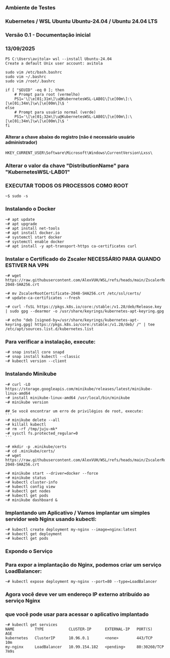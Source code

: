 ### Ambiente de Testes
### Kubernetes / WSL Ubuntu Ubuntu-24.04 / Ubuntu 24.04 LTS
### Versão 0.1 - Documentação inicial
### 13/09/2025

```
PS C:\Users\avitola> wsl --install Ubuntu-24.04
Create a default Unix user account: avitola
```

```
sudo vim /etc/bash.bashrc
sudo vim ~/.bashrc
sudo vim /root/.bashrc

if [ "$EUID" -eq 0 ]; then
    # Prompt para root (vermelho)
    PS1='\[\e[01;31m\]\u@KubernetesWSL-LAB01\[\e[00m\]:\[\e[01;34m\]\w\[\e[00m\]\$ '
else
    # Prompt para usuário normal (verde)
    PS1='\[\e[01;32m\]\u@KubernetesWSL-LAB01\[\e[00m\]:\[\e[01;34m\]\w\[\e[00m\]\$ '
fi
```
#### Alterar a chave abaixo do registro (não é necessário usuário administrador)

```
HKEY_CURRENT_USER\Software\Microsoft\Windows\CurrentVersion\Lxss\
```

### Alterar o valor da chave "DistributionName" para "KubernetesWSL-LAB01"

### EXECUTAR TODOS OS PROCESSOS COMO ROOT

```
~$ sudo -s
```

### Instalando o Docker
```
~# apt update
~# apt upgrade
~# apt install net-tools
~# apt install docker.io
~# systemctl start docker
~# systemctl enable docker
~# apt install -y apt-transport-https ca-certificates curl
```

### Instalar o Certificado do Zscaler NECESSÁRIO PARA QUANDO ESTIVER NA VPN                             #
```
~# wget https://raw.githubusercontent.com/AlexVUH/WSL/refs/heads/main/ZscalerRootCertificate-2048-SHA256.crt

~# mv ZscalerRootCertificate-2048-SHA256.crt /etc/ssl/certs/
~# update-ca-certificates --fresh

~# curl -fsSL https://pkgs.k8s.io/core:/stable:/v1.28/deb/Release.key | sudo gpg --dearmor -o /usr/share/keyrings/kubernetes-apt-keyring.gpg

~# echo "deb [signed-by=/usr/share/keyrings/kubernetes-apt-keyring.gpg] https://pkgs.k8s.io/core:/stable:/v1.28/deb/ /" | tee /etc/apt/sources.list.d/kubernetes.list
```

### Para verificar a instalação, execute:
```
~# snap install core snapd
~# snap install kubectl --classic
~# kubectl version --client
```

### Instalando Minikube
```
~# curl -LO https://storage.googleapis.com/minikube/releases/latest/minikube-linux-amd64
~# install minikube-linux-amd64 /usr/local/bin/minikube
~# minikube version
```
	## Se você encontrar um erro de privilégios de root, execute:
	```
	~# minikube delete --all 
	~# killall kubectl
	~# rm -rf /tmp/juju-mk*
	~# sysctl fs.protected_regular=0
	```
```
~# mkdir -p .minikube/certs
~# cd .minikube/certs/
~# wget https://raw.githubusercontent.com/AlexVUH/WSL/refs/heads/main/ZscalerRootCertificate-2048-SHA256.crt

~# minikube start --driver=docker --force
~# minikube status
~# kubectl cluster-info
~# kubectl config view
~# kubectl get nodes
~# kubectl get pods
~# minikube dashboard &
```

### Implantando um Aplicativo / Vamos implantar um simples servidor web Nginx usando kubectl:
```
~# kubectl create deployment my-nginx --image=nginx:latest
~# kubectl get deployment
~# kubectl get pods
```

### Expondo o Serviço
### Para expor a implantação do Nginx, podemos criar um serviço LoadBalancer:
```
~# kubectl expose deployment my-nginx --port=80 --type=LoadBalancer
```

### Agora você deve ver um endereço IP externo atribuído ao serviço Nginx
### que você pode usar para acessar o aplicativo implantado
```
~# kubectl get services
NAME         TYPE           CLUSTER-IP      EXTERNAL-IP   PORT(S)        AGE
kubernetes   ClusterIP      10.96.0.1       <none>        443/TCP        10m
my-nginx     LoadBalancer   10.99.154.182   <pending>     80:30260/TCP   7m9s
```
